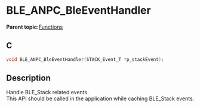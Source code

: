 # BLE\_ANPC\_BleEventHandler

**Parent topic:**[Functions](GUID-70F5F2CB-4075-4D38-ADAD-6B7A23F9C626.md)

## C

```c
void BLE_ANPC_BleEventHandler(STACK_Event_T *p_stackEvent);
```

## Description

Handle BLE\_Stack related events.<br />This API should be called in the application while caching BLE\_Stack events.

